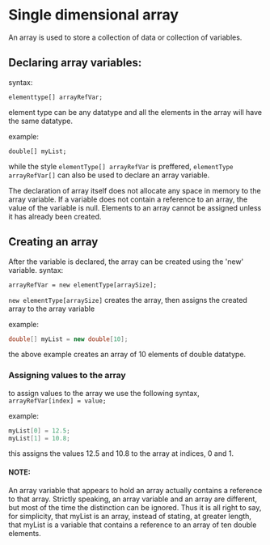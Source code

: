 # Single dimensional array

An array is used to store a collection of data or collection of variables.

## Declaring array variables:
syntax:
```
elementtype[] arrayRefVar;
```
element type can be any datatype and all the elements in the array will have the same datatype.

example:
```
double[] myList;
```
while the style ```elementType[] arrayRefVar``` is preffered,  ```elementType arrayRefVar[]``` can also be used to declare an array variable.

The declaration of array itself does not allocate any space in memory to the array variable. If a variable does not contain a reference to an array, the value of the variable is null.
Elements to an array cannot be assigned unless it has already been created.

## Creating an array
After the variable is declared, the array can be created using the 'new' variable.
syntax:
```
arrayRefVar = new elementType[arraySize];
```
```new elementType[arraySize]``` creates the array, then assigns the created array to the array variable

example:
```java
double[] myList = new double[10];
```
the above example creates an array of 10 elements of double datatype.

### Assigning values to the array
to assign values to the array we use the following syntax, ``` arrayRefVar[index] = value; ```

example: 
```java
myList[0] = 12.5;
myList[1] = 10.8;
```
this assigns the values 12.5 and 10.8 to the array at indices, 0 and 1.

#### NOTE: 
An array variable that appears to hold an array actually contains a reference to that array.
Strictly speaking, an array variable and an array are different, but most of the time the
distinction can be ignored. Thus it is all right to say, for simplicity, that myList is an
array, instead of stating, at greater length, that myList is a variable that contains a reference to an array of ten double elements.
